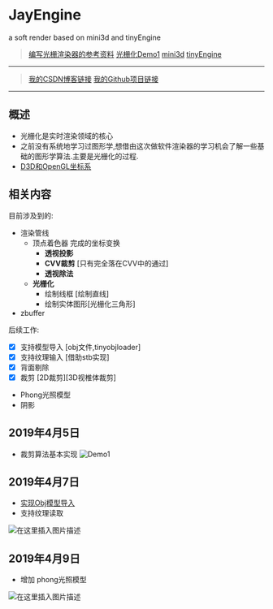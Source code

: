 
# JayEngine
a soft render based on mini3d and tinyEngine

> [编写光栅渲染器的参考资料](https://dhblooo.github.io/2017/11/15/SoftRendererRefer/)
> [光栅化Demo1](https://www.cnblogs.com/zhangbaochong/p/5751111.html)
> [mini3d](https://github.com/skywind3000/mini3d)
> [tinyEngine](https://github.com/sdlwlxf1/tinyEngine)

---

> [我的CSDN博客链接](https://blog.csdn.net/qjh5606)
> [我的Github项目链接](https://github.com/qjh5606/JayEngine)

--- 
## 概述
- 光栅化是实时渲染领域的核心
- 之前没有系统地学习过图形学,想借由这次做软件渲染器的学习机会了解一些基础的图形学算法.主要是光栅化的过程.
- [D3D和OpenGL坐标系](https://blog.csdn.net/you_lan_hai/article/details/37992123)

## 相关内容

目前涉及到的:
- 渲染管线
    - 顶点着色器 完成的坐标变换
        - **透视投影** 
       - **CVV裁剪** [只有完全落在CVV中的通过]
      - **透视除法**
    - **光栅化**
        - 绘制线框 [绘制直线]
        - 绘制实体图形[光栅化三角形]
 - zbuffer

后续工作:
- [x] 支持模型导入 [obj文件,tinyobjloader]
- [x] 支持纹理输入 [借助stb实现] 
- [x] 背面剔除 
- [x] 裁剪 [2D裁剪][3D视椎体裁剪]
- Phong光照模型
- 阴影

## 2019年4月5日
- 裁剪算法基本实现
![Demo1](https://img-blog.csdnimg.cn/20190405172157547.png?x-oss-process=image/watermark,type_ZmFuZ3poZW5naGVpdGk,shadow_10,text_aHR0cHM6Ly9ibG9nLmNzZG4ubmV0L3FqaDU2MDY=,size_16,color_FFFFFF,t_70)
## 2019年4月7日
- [实现Obj模型导入](https://blog.csdn.net/qjh5606/article/details/89075014)
- 支持纹理读取 

![在这里插入图片描述](https://img-blog.csdnimg.cn/20190407230501509.png?x-oss-process=image/watermark,type_ZmFuZ3poZW5naGVpdGk,shadow_10,text_aHR0cHM6Ly9ibG9nLmNzZG4ubmV0L3FqaDU2MDY=,size_16,color_FFFFFF,t_70)

## 2019年4月9日
- 增加 phong光照模型

![在这里插入图片描述](https://img-blog.csdnimg.cn/20190409150945239.png?x-oss-process=image/watermark,type_ZmFuZ3poZW5naGVpdGk,shadow_10,text_aHR0cHM6Ly9ibG9nLmNzZG4ubmV0L3FqaDU2MDY=,size_16,color_FFFFFF,t_70)

